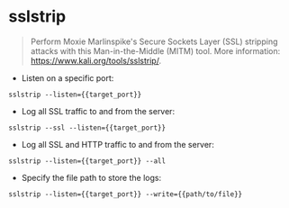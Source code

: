 # sslstrip

> Perform Moxie Marlinspike's Secure Sockets Layer (SSL) stripping attacks with this Man-in-the-Middle (MITM) tool.
> More information: <https://www.kali.org/tools/sslstrip/>.

- Listen on a specific port:

`sslstrip --listen={{target_port}}`

- Log all SSL traffic to and from the server:

`sslstrip --ssl --listen={{target_port}}`

- Log all SSL and HTTP traffic to and from the server:

`sslstrip --listen={{target_port}} --all`

- Specify the file path to store the logs:

`sslstrip --listen={{target_port}} --write={{path/to/file}}`
